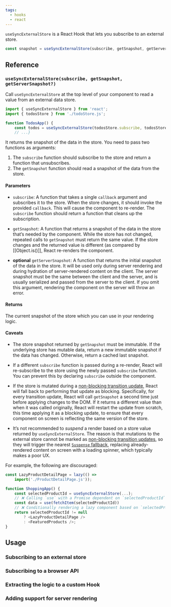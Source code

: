 ```yaml
---
tags:
  - hooks
  - react
---
```

`useSyncExternalStore` is a React Hook that lets you subscribe to an external store.

```js
const snapshot = useSyncExternalStore(subscribe, getSnapshot, getServerSnapshot?)
```
## Reference

### `useSyncExternalStore(subscribe, getSnapshot, getServerSnapshot?)`

Call `useSyncExternalStore` at the top level of your component to read a value from an external data store.

```js
import { useSyncExternalStore } from 'react';
import { todosStore } from './todoStore.js';

function TodosApp() {  
	const todos = useSyncExternalStore(todosStore.subscribe, todosStore.getSnapshot);  
	// ...}
```

It returns the snapshot of the data in the store. You need to pass two functions as arguments:

1. The `subscribe` function should subscribe to the store and return a function that unsubscribes.
2. The `getSnapshot` function should read a snapshot of the data from the store.

#### Parameters

- `subscribe`: A function that takes a single `callback` argument and subscribes it to the store. When the store changes, it should invoke the provided `callback`. This will cause the component to re-render. The `subscribe` function should return a function that cleans up the subscription.

- `getSnapshot`: A function that returns a snapshot of the data in the store that’s needed by the component. While the store has not changed, repeated calls to `getSnapshot` must return the same value. If the store changes and the returned value is different (as compared by [[Object.is()]], React re-renders the component.

- **optional** `getServerSnapshot`: A function that returns the initial snapshot of the data in the store. It will be used only during server rendering and during hydration of server-rendered content on the client. The server snapshot must be the same between the client and the server, and is usually serialized and passed from the server to the client. If you omit this argument, rendering the component on the server will throw an error.

#### Returns 

The current snapshot of the store which you can use in your rendering logic.
#### Caveats 

- The store snapshot returned by `getSnapshot` must be immutable. If the underlying store has mutable data, return a new immutable snapshot if the data has changed. Otherwise, return a cached last snapshot.

- If a different `subscribe` function is passed during a re-render, React will re-subscribe to the store using the newly passed `subscribe` function. You can prevent this by declaring `subscribe` outside the component.

- If the store is mutated during a [non-blocking transition update](https://react.dev/reference/react/useTransition), React will fall back to performing that update as blocking. Specifically, for every transition update, React will call `getSnapshot` a second time just before applying changes to the DOM. If it returns a different value than when it was called originally, React will restart the update from scratch, this time applying it as a blocking update, to ensure that every component on screen is reflecting the same version of the store.

- It’s not recommended to _suspend_ a render based on a store value returned by `useSyncExternalStore`. The reason is that mutations to the external store cannot be marked as [non-blocking transition updates](https://react.dev/reference/react/useTransition), so they will trigger the nearest [`Suspense` fallback](https://react.dev/reference/react/Suspense), replacing already-rendered content on screen with a loading spinner, which typically makes a poor UX.

For example, the following are discouraged:

```js
const LazyProductDetailPage = lazy(() => 
	import('./ProductDetailPage.js'));

function ShoppingApp() {  
	const selectedProductId = useSyncExternalStore(...);  
	// ❌ Calling `use` with a Promise dependent on `selectedProductId`  
	const data = use(fetchItem(selectedProductId))  
	// ❌ Conditionally rendering a lazy component based on `selectedProductId`  
	return selectedProductId != null 
		? <LazyProductDetailPage /> 
		: <FeaturedProducts />;
}
```

## Usage
### Subscribing to an external store
### Subscribing to a browser API 
### Extracting the logic to a custom Hook
### Adding support for server rendering